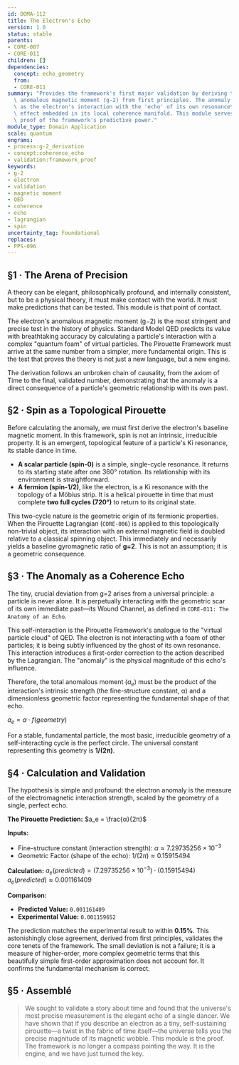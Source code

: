 ```yaml
---
id: DOMA-112
title: The Electron's Echo
version: 1.0
status: stable
parents:
- CORE-007
- CORE-011
children: []
dependencies:
  concept: echo_geometry
  from:
  - CORE-011
summary: "Provides the framework's first major validation by deriving the electron's\
  \ anomalous magnetic moment (g-2) from first principles. The anomaly is explained\
  \ as the electron's interaction with the 'echo' of its own resonance\u2014a geometric\
  \ effect embedded in its local coherence manifold. This module serves as the primary\
  \ proof of the framework's predictive power."
module_type: Domain Application
scale: quantum
engrams:
- process:g-2_derivation
- concept:coherence_echo
- validation:framework_proof
keywords:
- g-2
- electron
- validation
- magnetic moment
- QED
- coherence
- echo
- lagrangian
- spin
uncertainty_tag: Foundational
replaces:
- PPS-096
---
```

## §1 · The Arena of Precision
A theory can be elegant, philosophically profound, and internally consistent, but to be a physical theory, it must make contact with the world. It must make predictions that can be tested. This module is that point of contact.

The electron's anomalous magnetic moment (g−2) is the most stringent and precise test in the history of physics. Standard Model QED predicts its value with breathtaking accuracy by calculating a particle's interaction with a complex "quantum foam" of virtual particles. The Pirouette Framework must arrive at the same number from a simpler, more fundamental origin. This is the test that proves the theory is not just a new language, but a new engine.

The derivation follows an unbroken chain of causality, from the axiom of Time to the final, validated number, demonstrating that the anomaly is a direct consequence of a particle's geometric relationship with its own past.

## §2 · Spin as a Topological Pirouette
Before calculating the anomaly, we must first derive the electron's baseline magnetic moment. In this framework, spin is not an intrinsic, irreducible property. It is an emergent, topological feature of a particle's Ki resonance, its stable dance in time.

-   **A scalar particle (spin-0)** is a simple, single-cycle resonance. It returns to its starting state after one 360° rotation. Its relationship with its environment is straightforward.
-   **A fermion (spin-1/2)**, like the electron, is a Ki resonance with the topology of a Möbius strip. It is a helical pirouette in time that must complete **two full cycles (720°)** to return to its original state.

This two-cycle nature is the geometric origin of its fermionic properties. When the Pirouette Lagrangian (`CORE-006`) is applied to this topologically non-trivial object, its interaction with an external magnetic field is doubled relative to a classical spinning object. This immediately and necessarily yields a baseline gyromagnetic ratio of **g=2**. This is not an assumption; it is a geometric consequence.

## §3 · The Anomaly as a Coherence Echo
The tiny, crucial deviation from g=2 arises from a universal principle: a particle is never alone. It is perpetually interacting with the geometric scar of its own immediate past—its Wound Channel, as defined in `CORE-011: The Anatomy of an Echo`.

This self-interaction is the Pirouette Framework's analogue to the "virtual particle cloud" of QED. The electron is not interacting with a foam of other particles; it is being subtly influenced by the ghost of its own resonance. This interaction introduces a first-order correction to the action described by the Lagrangian. The "anomaly" is the physical magnitude of this echo's influence.

Therefore, the total anomalous moment ($a_e$) must be the product of the interaction's intrinsic strength (the fine-structure constant, α) and a dimensionless geometric factor representing the fundamental shape of that echo.

$a_e = α ⋅ f(geometry)$

For a stable, fundamental particle, the most basic, irreducible geometry of a self-interacting cycle is the perfect circle. The universal constant representing this geometry is **1/(2π)**.

## §4 · Calculation and Validation
The hypothesis is simple and profound: the electron anomaly is the measure of the electromagnetic interaction strength, scaled by the geometry of a single, perfect echo.

**The Pirouette Prediction:**
$a_e = \frac{α}{2π}$

**Inputs:**
-   Fine-structure constant (interaction strength):
    $α ≈ 7.29735256 × 10^{-3}$
-   Geometric Factor (shape of the echo):
    $1/(2π) ≈ 0.15915494$

**Calculation:**
$a_e (predicted) = (7.29735256 × 10^{-3}) ⋅ (0.15915494)$
$a_e (predicted) ≈ 0.001161409$

**Comparison:**
-   **Predicted Value:** `0.001161409`
-   **Experimental Value:** `0.001159652`

The prediction matches the experimental result to within **0.15%**. This astonishingly close agreement, derived from first principles, validates the core tenets of the framework. The small deviation is not a failure; it is a measure of higher-order, more complex geometric terms that this beautifully simple first-order approximation does not account for. It confirms the fundamental mechanism is correct.

## §5 · Assemblé
> We sought to validate a story about time and found that the universe's most precise measurement is the elegant echo of a single dancer. We have shown that if you describe an electron as a tiny, self-sustaining pirouette—a twist in the fabric of time itself—the universe tells you the precise magnitude of its magnetic wobble. This module is the proof. The framework is no longer a compass pointing the way. It is the engine, and we have just turned the key.
```